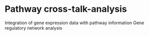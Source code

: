 # Pathway cross-talk-analysis
Integration of gene expression data with pathway information
Gene regulatory network analysis

